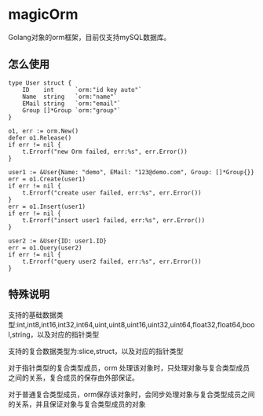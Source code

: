 # magicOrm

Golang对象的orm框架，目前仅支持mySQL数据库。

## 怎么使用


    type User struct {
	    ID    int      `orm:"id key auto"`
	    Name  string   `orm:"name"`
	    EMail string   `orm:"email"`
	    Group []*Group `orm:"group"`
    }
    
    o1, err := orm.New()
	defer o1.Release()
	if err != nil {
		t.Errorf("new Orm failed, err:%s", err.Error())
	}
	
    user1 := &User{Name: "demo", EMail: "123@demo.com", Group: []*Group{}}
    err = o1.Create(user1)
	if err != nil {
		t.Errorf("create user failed, err:%s", err.Error())
	}
	err = o1.Insert(user1)
	if err != nil {
		t.Errorf("insert user1 failed, err:%s", err.Error())
	}

	user2 := &User{ID: user1.ID}
	err = o1.Query(user2)
	if err != nil {
		t.Errorf("query user2 failed, err:%s", err.Error())
	}


## 特殊说明
支持的基础数据类型:int,int8,int16,int32,int64,uint,uint8,uint16,uint32,uint64,float32,float64,bool,string，以及对应的指针类型

支持的复合数据类型为:slice,struct，以及对应的指针类型

对于指针类型的复合类型成员，orm 处理该对象时，只处理对象与复合类型成员之间的关系，复合成员的保存由外部保证。

对于普通复合类型成员，orm保存该对象时，会同步处理对象与复合类型成员之间的关系，并且保证对象与复合类型成员的对象

